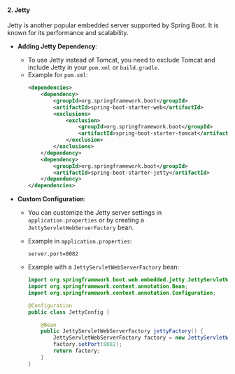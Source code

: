 #### 2. Jetty

Jetty is another popular embedded server supported by Spring Boot. It is known for its performance and scalability.

- **Adding Jetty Dependency**:
  - To use Jetty instead of Tomcat, you need to exclude Tomcat and include Jetty in your `pom.xml` or `build.gradle`.
  - Example for `pom.xml`:
    ```xml
    <dependencies>
        <dependency>
            <groupId>org.springframework.boot</groupId>
            <artifactId>spring-boot-starter-web</artifactId>
            <exclusions>
                <exclusion>
                    <groupId>org.springframework.boot</groupId>
                    <artifactId>spring-boot-starter-tomcat</artifactId>
                </exclusion>
            </exclusions>
        </dependency>
        <dependency>
            <groupId>org.springframework.boot</groupId>
            <artifactId>spring-boot-starter-jetty</artifactId>
        </dependency>
    </dependencies>
    ```

- **Custom Configuration**:
  - You can customize the Jetty server settings in `application.properties` or by creating a `JettyServletWebServerFactory` bean.
  - Example in `application.properties`:
    ```properties
    server.port=8082
    ```

  - Example with a `JettyServletWebServerFactory` bean:
    ```java
    import org.springframework.boot.web.embedded.jetty.JettyServletWebServerFactory;
    import org.springframework.context.annotation.Bean;
    import org.springframework.context.annotation.Configuration;

    @Configuration
    public class JettyConfig {

        @Bean
        public JettyServletWebServerFactory jettyFactory() {
            JettyServletWebServerFactory factory = new JettyServletWebServerFactory();
            factory.setPort(8082);
            return factory;
        }
    }
    ```
